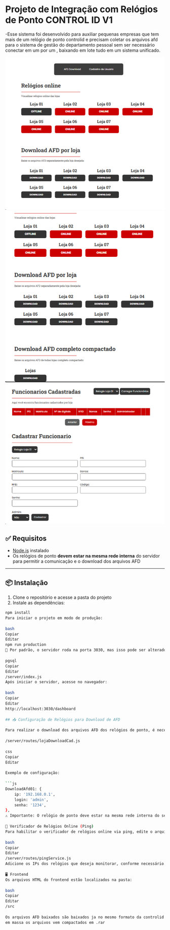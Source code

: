 # Projeto de Integração com Relógios de Ponto CONTROL ID V1
-Esse sistema foi desenvolvido para auxiliar pequenas empresas que tem mais de um relógio de ponto controlid e precisam coletar os arquivos afd para o sistema de gestão
do departamento pessoal sem ser necessário conectar em um por um , baixando em lote tudo em um sistema unificado.

![alt text](image.png)
![alt text](image-1.png)
![alt text](image-2.png)

## ✅ Requisitos

- [Node.js](https://nodejs.org/) instalado
- Os relógios de ponto **devem estar na mesma rede interna** do servidor para permitir a comunicação e o download dos arquivos AFD

---

## 📦 Instalação

1. Clone o repositório e acesse a pasta do projeto
2. Instale as dependências:

```bash
npm install
Para iniciar o projeto em modo de produção:

bash
Copiar
Editar
npm run production
📌 Por padrão, o servidor roda na porta 3030, mas isso pode ser alterado no arquivo:

pgsql
Copiar
Editar
/server/index.js
Após iniciar o servidor, acesse no navegador:

bash
Copiar
Editar
http://localhost:3030/dashboard

## 📥 Configuração de Relógios para Download de AFD 

Para realizar o download dos arquivos AFD dos relógios de ponto, é necessário configurar os dados de conexão no arquivo:

/server/routes/lojaDownloadCad.js

css
Copiar
Editar

Exemplo de configuração:

```js
DownloadAfd01: {
    ip: '192.168.0.1',
    login: 'admin',
    senha: '1234',
},
⚠️ Importante: O relógio de ponto deve estar na mesma rede interna do servidor para que o download dos arquivos funcione corretamente.

📡 Verificador de Relógios Online (Ping)
Para habilitar o verificador de relógios online via ping, edite o arquivo:

bash
Copiar
Editar
/server/routes/pingService.js
Adicione os IPs dos relógios que deseja monitorar, conforme necessário.

🖥️ Frontend
Os arquivos HTML do frontend estão localizados na pasta:

bash
Copiar
Editar
/src

Os arquivos AFD baixados são baixados ja no mesmo formato da controlid quando gerado.Quando utilizado o download
em massa os arquivos vem compactados em .rar

